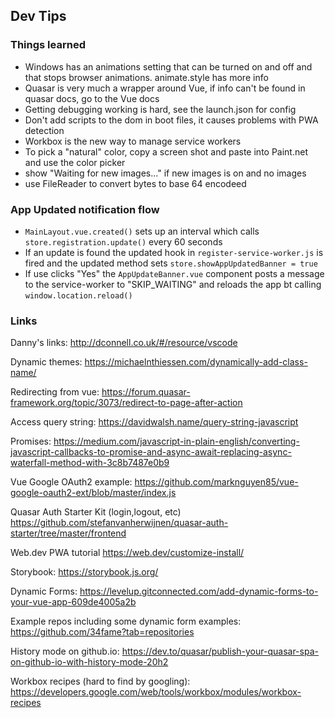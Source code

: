 ## Dev Tips

### Things learned

- Windows has an animations setting that can be turned on and off and that stops browser animations. animate.style has more info
- Quasar is very much a wrapper around Vue, if info can't be found in quasar docs, go to the Vue docs
- Getting debugging working is hard, see the launch.json for config
- Don't add scripts to the dom in boot files, it causes problems with PWA detection
- Workbox is the new way to manage service workers
- To pick a "natural" color, copy a screen shot and paste into Paint.net and use the color picker
- show "Waiting for new images..." if new images is on and no images
- use FileReader to convert bytes to base 64 encodeed

### App Updated notification flow

- ```MainLayout.vue.created()``` sets up an interval which calls ```store.registration.update()``` every 60 seconds
- If an update is found the updated hook in ```register-service-worker.js``` is fired and the updated method sets ```store.showAppUpdatedBanner = true```
- If use clicks "Yes" the ```AppUpdateBanner.vue``` component posts a message to the service-worker to "SKIP_WAITING" and reloads the app bt calling ```window.location.reload()```
### Links

Danny's links:
http://dconnell.co.uk/#/resource/vscode

Dynamic themes:
https://michaelnthiessen.com/dynamically-add-class-name/

Redirecting from vue:
https://forum.quasar-framework.org/topic/3073/redirect-to-page-after-action

Access query string:
https://davidwalsh.name/query-string-javascript

Promises:
https://medium.com/javascript-in-plain-english/converting-javascript-callbacks-to-promise-and-async-await-replacing-async-waterfall-method-with-3c8b7487e0b9

Vue Google OAuth2 example:
https://github.com/marknguyen85/vue-google-oauth2-ext/blob/master/index.js

Quasar Auth Starter Kit (login,logout, etc)
https://github.com/stefanvanherwijnen/quasar-auth-starter/tree/master/frontend

Web.dev PWA tutorial
https://web.dev/customize-install/

Storybook:
https://storybook.js.org/

Dynamic Forms:
https://levelup.gitconnected.com/add-dynamic-forms-to-your-vue-app-609de4005a2b

Example repos including some dynamic form examples:
https://github.com/34fame?tab=repositories

History mode on github.io:
https://dev.to/quasar/publish-your-quasar-spa-on-github-io-with-history-mode-20h2

Workbox recipes (hard to find by googling):
https://developers.google.com/web/tools/workbox/modules/workbox-recipes